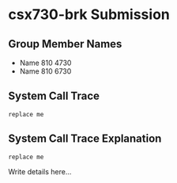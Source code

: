 # csx730-brk Submission

## Group Member Names

* Name 810 4730
* Name 810 6730

## System Call Trace

```
replace me
```

## System Call Trace Explanation

```
replace me
```

Write details here...


